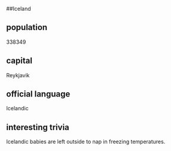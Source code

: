 ##Iceland
## population
338349

## capital
Reykjavik
 
## official language
Icelandic

## interesting trivia
Icelandic babies are left outside to nap in freezing temperatures.


